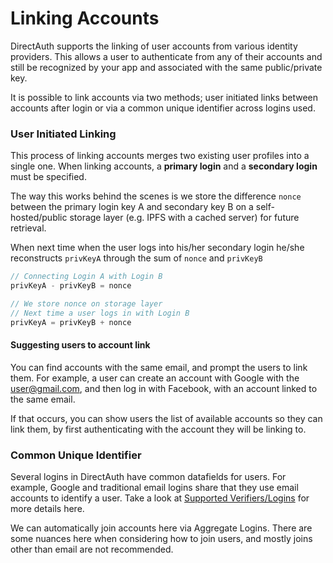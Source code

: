 # Linking Accounts

DirectAuth supports the linking of user accounts from various identity providers. This allows a user to authenticate from any of their accounts and still be recognized by your app and associated with the same public/private key.

It is possible to link accounts via two methods; user initiated links between accounts after login or via a common unique identifier across logins used.

### User Initiated Linking

This process of linking accounts merges two existing user profiles into a single one. When linking accounts, a **primary login** and a **secondary login** must be specified.

The way this works behind the scenes is we store the difference `nonce` between the primary login key A and secondary key B on a self-hosted/public storage layer \(e.g. IPFS with a cached server\) for future retrieval.

When next time when the user logs into his/her secondary login he/she reconstructs `privKeyA` through the sum of `nonce` and `privKeyB`

```typescript
// Connecting Login A with Login B
privKeyA - privKeyB = nonce

// We store nonce on storage layer
// Next time a user logs in with Login B
privKeyA = privKeyB + nonce

```

#### Suggesting users to account link

You can find accounts with the same email, and prompt the users to link them. For example, a user can create an account with Google with the user@gmail.com, and then log in with Facebook, with an account linked to the same email.

If that occurs, you can show users the list of available accounts so they can link them, by first authenticating with the account they will be linking to.

### Common Unique Identifier

Several logins in DirectAuth have common datafields for users. For example, Google and traditional email logins share that they use email accounts to identify a user. Take a look at [Supported Verifiers/Logins](supported-authenticators-verifiers.md) for more details here.

We can automatically join accounts here via Aggregate Logins. There are some nuances here when considering how to join users, and mostly joins other than email are not recommended.

